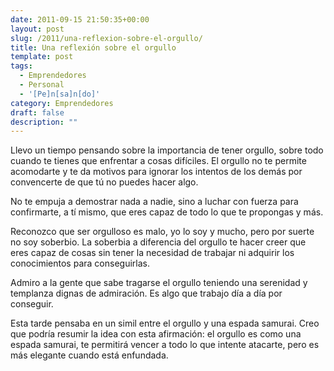 ```yaml
---
date: 2011-09-15 21:50:35+00:00
layout: post
slug: /2011/una-reflexion-sobre-el-orgullo/
title: Una reflexión sobre el orgullo
template: post
tags:
  - Emprendedores
  - Personal
  - '[Pe]n[sa]n[do]'
category: Emprendedores
draft: false
description: ""
---
```


Llevo un tiempo pensando sobre la importancia de tener orgullo, sobre todo cuando te tienes que enfrentar a cosas difíciles. El orgullo no te permite acomodarte y te da motivos para ignorar los intentos de los demás por convencerte de que tú no puedes hacer algo.

No te empuja a demostrar nada a nadie, sino a luchar con fuerza para confirmarte, a tí mismo, que eres capaz de todo lo que te propongas y más.

Reconozco que ser orgulloso es malo, yo lo soy y mucho, pero por suerte no soy soberbio. La soberbia a diferencia del orgullo te hacer creer que eres capaz de cosas sin tener la necesidad de trabajar ni adquirir los conocimientos para conseguirlas.

Admiro a la gente que sabe tragarse el orgullo teniendo una serenidad y templanza dignas de admiración. Es algo que trabajo día a día por conseguir.

Esta tarde pensaba en un simil entre el orgullo y una espada samurai. Creo que podría resumir la idea con esta afirmación: el orgullo es como una espada samurai, te permitirá vencer a todo lo que intente atacarte, pero es más elegante cuando está enfundada.
